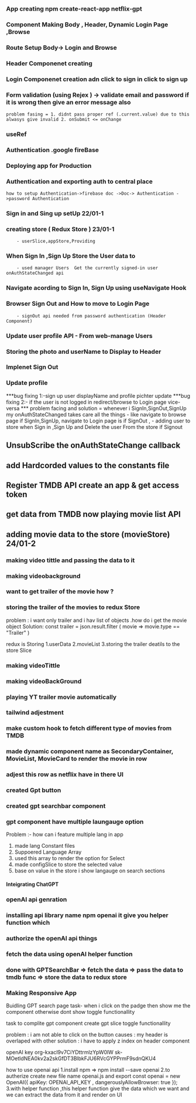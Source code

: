 ### App creating npm create-react-app netflix-gpt
### Component Making Body , Header,  Dynamic Login Page ,Browse 
### Route Setup Body->  Login and Browse
### Header Componenet creating 
### Login Componenet creation adn click to sign in click to sign up 
### Form validation  (using Rejex ) -> validate email and password  if it is wrong then give an error message also   
    problem fasing = 1. didnt pass proper ref (.current.value) due to this alwasys give invalid 2. onSubmit <= onChange  
### useRef 
### Authentication .google fireBase
### Deploying app for Production
### Authentication and exporting auth to central place 
    how to setup Authentication->firebase doc ->Doc-> Authentication ->password Authentication 
### Sign in and Sing up setUp 22/01-1
### creating store ( Redux Store ) 23/01-1
        - userSlice,appStore,Providing 
### When Sign In ,Sign Up Store the User data to 
        - used manager Users  Get the currently signed-in user onAuthStateChanged api 
### Navigate acording to Sign In, Sign Up using useNavigate Hook 
### Browser Sign Out and How to move to Login Page 
        - signOut api needed from password authentication (Header Component)
### Update user profile API - From web-manage Users
### Storing the photo and userName to Display to Header 
### Implenet Sign Out 
### Update profile 

***bug fixing 1:-sign up user displayName and profile pichter update
***bug fixing 2:- if the user is not logged in redirect/browse to Login page vice-versa
*** problem facing and solution = 
        whenever i SignIn,SignOut,SignUp my onAuthStateChanged takes care all the things 
        - like navigate to browse page if SignIn,SignUp,
               navigate to Login page is if SignOut ,
        - adding user to store when Sign in ,Sign Up and 
          Delete the user From the store if Signout    

## UnsubScribe the onAuthStateChange callback
## add Hardcorded values to the constants file
## Register TMDB API create an app & get access token 
## get data from TMDB now playing movie list API
## adding movie data to the store (movieStore) 24/01-2


### making video tittle and passing the data to it  
### making videobackground
### want to get trailer of the movie how ?
### storing the trailer of the movies to redux Store 

problem : i want only trailer and i hav list of objects .how do i get the movie object 
Solution: const trailer = json.result.filter ( movie => movie.type == "Trailer" )

redux is Storing 
1.userData 
2.movieList 
3.storing the trailer deatils to the store Slice 

### making videoTittle
### making videoBackGround
### playing YT trailer movie automatically
### tailwind adjestment

### make custom hook to fetch different type of movies from TMDB 
### made dynamic component name as SecondaryContainer, MovieList, MovieCard to render the movie in row 
### adjest this row as netflix have in there UI 

### created Gpt button
### created gpt searchbar component 
### gpt component have multiple laungauge option

Problem :- how can i feature multiple lang in app
1. made lang Constant files
2. Suppoered Language Array
3. used this array to render the option for Select
4. made configSlice to store the selected value 
5. base on value in the store i show langauge on search sections

#### Inteigrating ChatGPT

### openAI api genration
### installing api library name npm openai it give you helper function which 
### authorize the openAI api things
### fetch the data using openAI helper function 
### done with GPTSearchBar => fetch the data => pass the data to tmdb func => store the data to redux store   

### Making Responsive App


Buidling GPT search page 
        task- when i click on the padge then show me the component otherwise dont show  toggle functionallity

task to complite 
        gpt component
        create gpt slice 
        toggle functionallity


problem  : i am not able to click on the button 
causes   : my header is overlaped with other 
solution : i have to apply z index on header component 

openAI key org-kxacl9v7CiYDttrmlzYpW0lW
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


how to use openai api
1.install npm => npm install --save openai
2.to autherize create new file name openai.js and 
export const openai = new OpenAI({
  apiKey: OPENAI_API_KEY ,
  dangerouslyAllowBrowser: true 
}); 
3.with helper function ,this helper function give the data which we want and we can extract the data from it and render on UI
